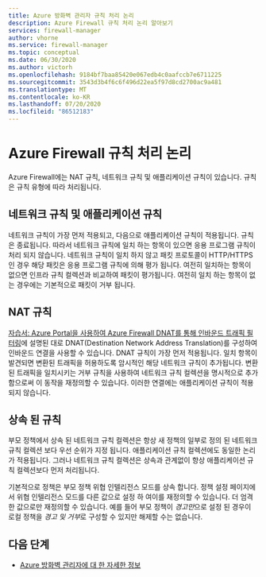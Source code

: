 ```yaml
---
title: Azure 방화벽 관리자 규칙 처리 논리
description: Azure Firewall 규칙 처리 논리 알아보기
services: firewall-manager
author: vhorne
ms.service: firewall-manager
ms.topic: conceptual
ms.date: 06/30/2020
ms.author: victorh
ms.openlocfilehash: 9184bf7baa85420e067edb4c0aafccb7e6711225
ms.sourcegitcommit: 3543d3b4f6c6f496d22ea5f97d8cd2700ac9a481
ms.translationtype: MT
ms.contentlocale: ko-KR
ms.lasthandoff: 07/20/2020
ms.locfileid: "86512183"
---
```

# <a name="azure-firewall-rule-processing-logic"></a>Azure Firewall 규칙 처리 논리

Azure Firewall에는 NAT 규칙, 네트워크 규칙 및 애플리케이션 규칙이 있습니다. 규칙은 규칙 유형에 따라 처리됩니다.

## <a name="network-rules-and-applications-rules"></a>네트워크 규칙 및 애플리케이션 규칙

네트워크 규칙이 가장 먼저 적용되고, 다음으로 애플리케이션 규칙이 적용됩니다. 규칙은 종료됩니다. 따라서 네트워크 규칙에 일치 하는 항목이 있으면 응용 프로그램 규칙이 처리 되지 않습니다.  네트워크 규칙이 일치 하지 않고 패킷 프로토콜이 HTTP/HTTPS 인 경우 해당 패킷은 응용 프로그램 규칙에 의해 평가 됩니다. 여전히 일치하는 항목이 없으면 인프라 규칙 컬렉션과 비교하여 패킷이 평가됩니다. 여전히 일치 하는 항목이 없는 경우에는 기본적으로 패킷이 거부 됩니다.

## <a name="nat-rules"></a>NAT 규칙

[자습서: Azure Portal을 사용하여 Azure Firewall DNAT를 통해 인바운드 트래픽 필터링](../firewall/tutorial-firewall-dnat.md)에 설명된 대로 DNAT(Destination Network Address Translation)를 구성하여 인바운드 연결을 사용할 수 있습니다. DNAT 규칙이 가장 먼저 적용됩니다. 일치 항목이 발견되면 변환된 트래픽을 허용하도록 암시적인 해당 네트워크 규칙이 추가됩니다. 변환된 트래픽을 일치시키는 거부 규칙을 사용하여 네트워크 규칙 컬렉션을 명시적으로 추가함으로써 이 동작을 재정의할 수 있습니다. 이러한 연결에는 애플리케이션 규칙이 적용되지 않습니다.

## <a name="inherited-rules"></a>상속 된 규칙

부모 정책에서 상속 된 네트워크 규칙 컬렉션은 항상 새 정책의 일부로 정의 된 네트워크 규칙 컬렉션 보다 우선 순위가 지정 됩니다. 애플리케이션 규칙 컬렉션에도 동일한 논리가 적용됩니다. 그러나 네트워크 규칙 컬렉션은 상속과 관계없이 항상 애플리케이션 규칙 컬렉션보다 먼저 처리됩니다.

기본적으로 정책은 부모 정책 위협 인텔리전스 모드를 상속 합니다. 정책 설정 페이지에서 위협 인텔리전스 모드를 다른 값으로 설정 하 여이를 재정의할 수 있습니다. 더 엄격한 값으로만 재정의할 수 있습니다. 예를 들어 부모 정책이 *경고만*으로 설정 된 경우이 로컬 정책을 *경고 및 거부*로 구성할 수 있지만 해제할 수는 없습니다.

## <a name="next-steps"></a>다음 단계

- [Azure 방화벽 관리자에 대 한 자세한 정보](overview.md)